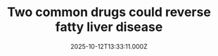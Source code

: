 ---
title: "Two common drugs could reverse fatty liver disease"
date: 2025-10-12T13:33:11.000Z
category: Health
externalLink: "https://www.sciencedaily.com/releases/2025/10/251011105531.htm"
image: ""
excerpt: "Researchers at the University of Barcelona found that combining pemafibrate and telmisartan significantly reduces liver fat and cardiovascular risks in MASLD models. The drug duo works better together than alone, likely due to complementary mechanisms. They also uncovered a new role for the PCK1 protein in fat metabolism.…"
---
